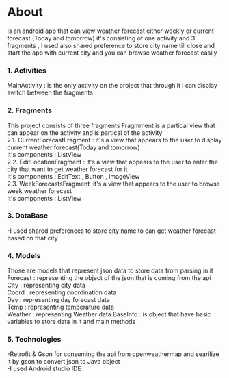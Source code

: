 # About                                                                                                                                 
Is an android app that can view weather forecast either weekly or current forecast (Today and tomorrow)
it's consisting of one activity and 3 fragments , I used also shared preference to store city name till close and start the app with current city and you can browse weather forecast easily
### 1. Activities
MainActivity : is the only activity on the project that through it i can display switch between the fragments
### 2. Fragments
This project consists of three fragments 
Fragmment is a partical view that can appear on the activity and is partical of the activity                                               
  2.1. CurrentForecastFragment : it's a view that appears to the user to display current weather forecast(Today and tomorrow)             
  It's components : ListView                                                                                                               
  2.2. EditLocationFragment : it's a view that appears to the user to enter the city that want to get weather forecast for it             
  It's components : EditText , Button , ImageView                                                                                         
  2.3. WeekForecastsFragment :it's a view that appears to the user to browse week weather forecast                                         
  It's components : ListView                                                                                                            

### 3. DataBase                                                                                                                         
-I used shared preferences to store city name to can get weather forecast based on that city

### 4. Models                                                                                                                           
Those are models that represent json data to store data from parsing in it
Forecast : representing the object of the json that is coming from the api  
City : representing city data                                                                                                           
Coord : representing coordination data                                                                                                 
Day : representing day forecast data                                                                                                   
Temp : representing temperature data                                                                                                   
Weather : representing Weather data                                                                                                    BaseInfo : is object that have basic variables to store data in it and main methods

### 5. Technologies                                                                                                                     
-Retrofit & Gson for consuming the api from openweathermap and searilize it by gson to convert json to Java object                       
-I used Android studio IDE                                                                                                               